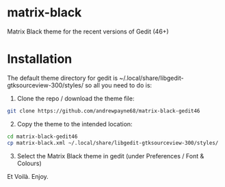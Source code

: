 # matrix-black
Matrix Black theme for the recent versions of Gedit (46+)

# Installation
The default theme directory for gedit is ~/.local/share/libgedit-gtksourceview-300/styles/ so all you need to do is:
1. Clone the repo / download the theme file:
```bash
git clone https://github.com/andrewpayne68/matrix-black-gedit46
```

2. Copy the theme to the intended location:
```bash
cd matrix-black-gedit46
cp matrix-black.xml ~/.local/share/libgedit-gtksourceview-300/styles/
```

3. Select the Matrix Black theme in gedit (under Preferences / Font & Colours)

Et Voilà. Enjoy.
